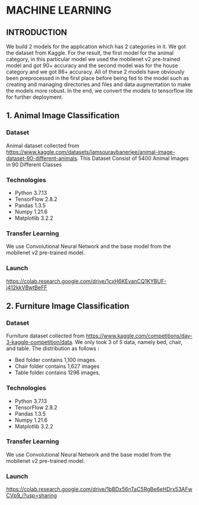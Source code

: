 # MACHINE LEARNING

## INTRODUCTION

We build 2 models for the application which has 2 categories in it. We got the dataset from Kaggle. For the result, the first model for the animal category, in this particular model we used the mobilenet v2 pre-trained model and got 90+ accuracy and the second model was for the house category and we got 86+ accuracy. All of these 2 models have obviously been preprocessed in the first place before being fed to the model such as creating and managing directories and files and data augmentation to make the models more robust. In the end, we convert the models to tensorflow lite for further deployment.

## 1. Animal Image Classification

### Dataset

Animal dataset collected from https://www.kaggle.com/datasets/iamsouravbanerjee/animal-image-dataset-90-different-animals. 
This Dataset Consist of 5400 Animal Images in 90 Different Classes 

### Technologies

- Python 3.7.13
- TensorFlow 2.8.2
- Pandas 1.3.5
- Numpy 1.21.6
- Matplotlib 3.2.2

### Transfer Learning
We use Convolutional Neural Network and the base model from the mobilenet v2 pre-trained model.

### Launch

https://colab.research.google.com/drive/1cxH6KEvanCQ1KYBUF-j412kkVBwtBeFF

## 2. Furniture Image Classification 

### Dataset 
Furniture dataset collected from https://www.kaggle.com/competitions/day-3-kaggle-competition/data. We only took 3 of 5 data, namely bed, chair, and table.
The distribution as follows :

- Bed folder contains 1,100 images.
- Chair folder contains 1,627 images
- Table folder contains 1296 images.

### Technologies
- Python 3.7.13
- TensorFlow 2.8.2
- Pandas 1.3.5
- Numpy 1.21.6
- Matplotlib 3.2.2

### Transfer Learning
We use Convolutional Neural Network and the base model from the mobilenet v2 pre-trained model.

### Launch
https://colab.research.google.com/drive/1bBDx56nTaC5RgBe6eHDrx53AFwCVp9_i?usp=sharing





